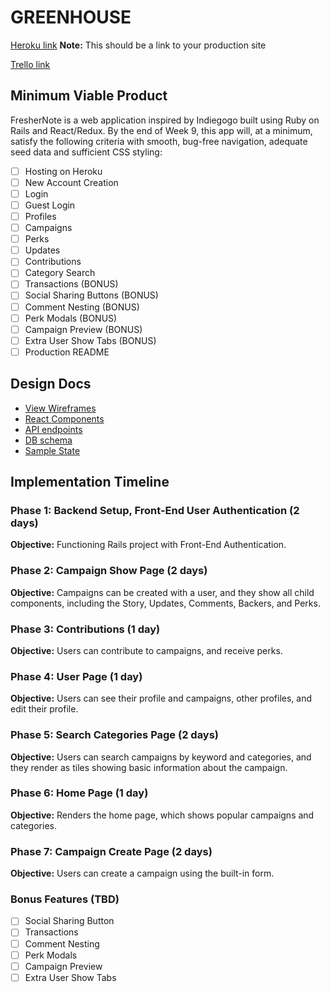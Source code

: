 # GREENHOUSE

[Heroku link][heroku] **Note:** This should be a link to your production site

[Trello link][trello]

[heroku]: http://www.herokuapp.com
[trello]: https://trello.com/b/ALgfuX0Q/freshernote

## Minimum Viable Product

FresherNote is a web application inspired by Indiegogo built using Ruby on Rails
and React/Redux.  By the end of Week 9, this app will, at a minimum, satisfy the
following criteria with smooth, bug-free navigation, adequate seed data and
sufficient CSS styling:

- [ ] Hosting on Heroku
- [ ] New Account Creation
- [ ] Login
- [ ] Guest Login
- [ ] Profiles
- [ ] Campaigns
- [ ] Perks
- [ ] Updates
- [ ] Contributions
- [ ] Category Search
- [ ] Transactions (BONUS)
- [ ] Social Sharing Buttons (BONUS)
- [ ] Comment Nesting (BONUS)
- [ ] Perk Modals (BONUS)
- [ ] Campaign Preview (BONUS)
- [ ] Extra User Show Tabs (BONUS)
- [ ] Production README

## Design Docs
* [View Wireframes][wireframes]
* [React Components][components]
* [API endpoints][api-endpoints]
* [DB schema][schema]
* [Sample State][sample-state]

[wireframes]: ./wireframes/
[components]: ./component-hierarchy.md
[sample-state]: ./sample-state.md
[api-endpoints]: ./api-endpoints.md
[schema]: ./schema.md

## Implementation Timeline

### Phase 1: Backend Setup, Front-End User Authentication (2 days)

**Objective:** Functioning Rails project with Front-End Authentication.

### Phase 2: Campaign Show Page (2 days)

**Objective:** Campaigns can be created with a user, and they show all child components, including the Story, Updates, Comments, Backers, and Perks.

### Phase 3: Contributions (1 day)

**Objective:** Users can contribute to campaigns, and receive perks.

### Phase 4: User Page (1 day)

**Objective:** Users can see their profile and campaigns, other profiles, and edit their profile.

### Phase 5: Search Categories Page (2 days)

**Objective:** Users can search campaigns by keyword and categories, and they render as tiles showing basic information about the campaign.

### Phase 6: Home Page (1 day)

**Objective:** Renders the home page, which shows popular campaigns and categories.

### Phase 7: Campaign Create Page (2 days)

**Objective:** Users can create a campaign using the built-in form.

### Bonus Features (TBD)
- [ ] Social Sharing Button
- [ ] Transactions
- [ ] Comment Nesting
- [ ] Perk Modals
- [ ] Campaign Preview
- [ ] Extra User Show Tabs
